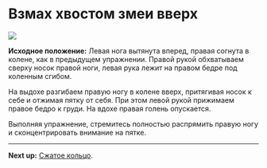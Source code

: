# Взмах хвостом змеи вверх



![](../img/12.png)

**Исходное положение:** Левая нога вытянута вперед, правая согнута в колене, как
в предыдущем упражнении. Правой рукой обхватываем сверху носок правой ноги,
левая рука лежит на правом бедре под коленным сгибом.

На выдохе разгибаем правую ногу в колене вверх, притягивая носок к себе и
отжимая пятку от себя. При этом левой рукой прижимаем правое бедро к груди. На
вдохе правая голень опускается.

Выполняя упражнение, стремитесь полностью распрямить правую ногу и
сконцентрировать внимание на пятке.

***

**Next up:** [Сжатое кольцо](../13).
